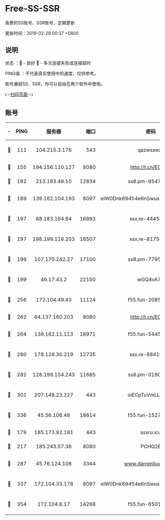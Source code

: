 # Free-SS-SSR

免费的SS账号、SSR账号，定期更新

更新时间：2019-02-28 00:37 +0800

## 说明

状态     ：🙂 - 良好 🙁 - 多次连接失败或连接超时

PING值   ：不代表真实使用中的速度，仅供参考。

账号兼容SS、SSR，你可以自由在两个软件中使用。

👉[扫码页面](https://liesauer.github.io/free-ss-ssr.github.io/)👈

## 账号

|-|PING|服务器|端口|密码|加密方式|区域|
|:----:|:----:|:-----:|-----:|:----:|:----:|:----:|
|🙂|111|104.215.3.176|543|qazwsxedc|aes-256-gcm|JP|
|🙂|155|194.156.120.127|8080|http://t.cn/EGJIyrl|rc4-md5|RU|
|🙂|182|213.183.48.10|12834|ss8.pm-95470705|rc4-md5|RU|
|🙂|189|139.162.104.193|8097|eIW0Dnk69454e6nSwuspv9DmS201tQ0D|aes-256-cfb|JP|
|🙂|197|68.183.164.84|16893|ssx.re-44458033|aes-256-cfb|US|
|🙂|197|198.199.118.203|16507|ssx.re-81754626|aes-256-cfb|US|
|🙂|199|107.170.242.27|17100|ss8.pm-77954051|aes-256-cfb|US|
|🙂|199|46.17.43.2|22100|wGQ4vA7D|aes-256-gcm|RU|
|🙂|256|172.104.49.43|11124|f55.fun-20858205|aes-256-cfb|SG|
|🙂|262|64.137.160.203|8080|http://t.cn/EGJIyrl|rc4-md5|CA|
|🙂|264|139.162.11.113|18971|f55.fun-54452704|aes-256-cfb|SG|
|🙂|280|178.128.30.219|12735|ssx.re-88416834|aes-256-cfb|SG|
|🙂|282|128.199.154.243|11685|ss8.pm-01906462|aes-256-cfb|SG|
|🙂|301|207.148.23.227|443|oiECpTuVmLLxk4Ts|aes-256-cfb|US|
|🙂|336|45.56.106.48|18614|f55.fun-15279736|aes-256-cfb|US|
|🙂|179|185.173.92.181|443|sssru.icu|rc4-md5|RU|
|🙂|217|185.243.57.36|8080|PCHQ2E|rc4-md5|US|
|🙂|287|45.76.124.108|3344|www.darrenliuwei.com|aes-256-cfb|AU|
|🙂|337|172.104.33.178|8097|eIW0Dnk69454e6nSwuspv9DmS201tQ0D|aes-256-cfb|SG|
|🙂|354|172.104.6.17|14268|f55.fun-65015566|aes-256-cfb|US|
